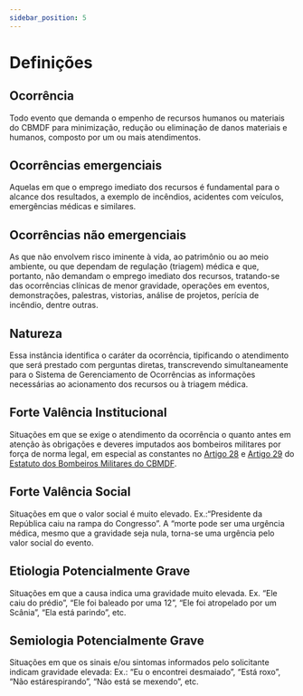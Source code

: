 ```yaml
---
sidebar_position: 5
---
```


# Definições

## Ocorrência
Todo evento que demanda o empenho de recursos humanos ou materiais do CBMDF para minimização, redução ou eliminação de 
danos materiais e humanos, composto por um ou mais atendimentos.

## Ocorrências emergenciais
Aquelas em que o emprego imediato dos recursos é fundamental para o alcance dos resultados, a exemplo de 
incêndios, acidentes com veículos, emergências médicas e similares.

## Ocorrências não emergenciais
As que não envolvem risco iminente à vida, ao patrimônio ou ao meio ambiente, ou que dependam de regulação
(triagem) médica e que, portanto, não demandam o emprego imediato dos recursos, tratando-se das ocorrências clínicas de menor gravidade, operações em eventos, demonstrações, palestras, vistorias, análise de projetos, perícia de incêndio, dentre outras.

## Natureza
Essa instância identifica o caráter da ocorrência, tipificando o atendimento que será prestado com perguntas diretas, transcrevendo simultaneamente para o Sistema de Gerenciamento de Ocorrências as informações necessárias ao acionamento dos recursos ou à triagem médica.

## Forte Valência Institucional
Situações em que se exige o atendimento da ocorrência o quanto antes em atenção às obrigações e deveres imputados aos bombeiros militares por força de norma legal, em especial as constantes no [Artigo 28](https://www.planalto.gov.br/ccivil_03/leis/l7479.htm#art28) e [Artigo 29](https://www.planalto.gov.br/ccivil_03/leis/l7479.htm#art29) do [Estatuto dos Bombeiros Militares do CBMDF](https://www.planalto.gov.br/ccivil_03/leis/l7479.htm).

## Forte Valência Social
Situações em que o valor social é muito elevado. Ex.:“Presidente da República caiu na rampa do Congresso”. A “morte pode ser uma urgência médica, mesmo que a gravidade seja nula, torna-se uma urgência pelo valor social do evento.

## Etiologia Potencialmente Grave
Situações em que a causa indica uma gravidade muito elevada. Ex. “Ele caiu do prédio”, “Ele foi baleado por uma 12”, “Ele foi atropelado por um Scânia”, “Ela está parindo”, etc.

## Semiologia Potencialmente Grave
Situações em que os sinais e/ou sintomas informados pelo solicitante indicam gravidade elevada: Ex.: “Eu o encontrei desmaiado”, “Está roxo”, “Não estárespirando”, “Não está se mexendo”, etc.

